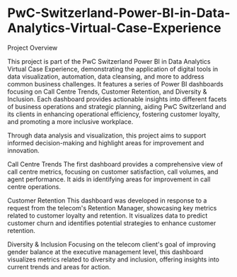 # PwC-Switzerland-Power-BI-in-Data-Analytics-Virtual-Case-Experience

Project Overview

This project is part of the PwC Switzerland Power BI in Data Analytics Virtual Case Experience, demonstrating the application of digital tools in data visualization, automation, data cleansing, and more to address common business challenges. It features a series of Power BI dashboards focusing on Call Centre Trends, Customer Retention, and Diversity & Inclusion. Each dashboard provides actionable insights into different facets of business operations and strategic planning, aiding PwC Switzerland and its clients in enhancing operational efficiency, fostering customer loyalty, and promoting a more inclusive workplace.

Through data analysis and visualization, this project aims to support informed decision-making and highlight areas for improvement and innovation.

Call Centre Trends
The first dashboard provides a comprehensive view of call centre metrics, focusing on customer satisfaction, call volumes, and agent performance. It aids in identifying areas for improvement in call centre operations.

Customer Retention
This dashboard was developed in response to a request from the telecom's Retention Manager, showcasing key metrics related to customer loyalty and retention. It visualizes data to predict customer churn and identifies potential strategies to enhance customer retention.

Diversity & Inclusion
Focusing on the telecom client's goal of improving gender balance at the executive management level, this dashboard visualizes metrics related to diversity and inclusion, offering insights into current trends and areas for action.

